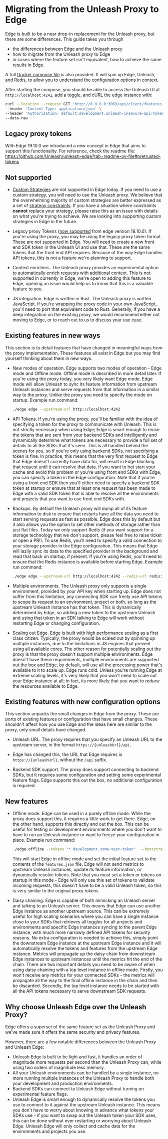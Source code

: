 # Migrating from the Unleash Proxy to Edge

Edge is built to be a near drop-in replacement for the Unleash proxy, but there are some differences. This guide takes
you through

- the differences between Edge and the Unleash proxy
- how to migrate from the Unleash proxy to Edge
- in cases where the feature set isn't equivalent, how to achieve the same results in Edge.

A full [Docker compose file](../examples/docker-compose.yml) is also provided. It will spin up Edge, Unleash, and Redis,
to allow you to understand the configuration options in context.

After starting the compose, you should be able to access the Unleash UI at `http://localhost:4242`, add a toggle, and
cURL the edge instance with:

``` sh
curl --location --request GET 'http://0.0.0.0:3063/api/client/features' \
--header 'Content-Type: application/json' \
--header 'Authorization: default:development.unleash-insecure-api-token' \
--data-raw ''
```

## Legacy proxy tokens
With Edge 19.10.0 we introduced a new concept in Edge that aims to support this functionality. For reference, check the readme file: https://github.com/Unleash/unleash-edge?tab=readme-ov-file#pretrusted-tokens

## Not supported

- [Custom Strategies](https://docs.getunleash.io/reference/custom-activation-strategies) are not supported in Edge
  today. If you need to use a custom strategy, you will need to use the Unleash proxy. We believe that the overwhelming
  majority of custom strategies are better expressed as a set
  of [strategy constraints](https://docs.getunleash.io/reference/strategy-constraints). If you have a situation where
  constraints **cannot** replace your strategy, please raise this as an issue with details on what you're trying to
  achieve. We are looking into supporting custom strategies in Edge in the future.

- Legacy proxy Tokens ([now supported](https://github.com/Unleash/unleash-edge?tab=readme-ov-file#pretrusted-tokens) from edge version 19.10.0). If you're using the proxy, you may be using the legacy proxy token format. These are not
  supported in Edge. You will need to create a new front end SDK token in the Unleash UI and use that. These are the
  same tokens that the front end API requires. Because of the way Edge handles API tokens, this is not a feature we're
  planning to support.

- Context enrichers. The Unleash proxy provides an experimental option to automatically enrich requests with additional
  context. This is not supported in currently in Edge, we're open to adding this feature to Edge, opening an issue would
  help us to know that this is a valuable feature to you.

- JS integration. Edge is written in Rust. The Unleash proxy is written JavaScript. If you're wrapping the proxy code in
  your own JavaScript, you'll need to port that equivalent code to Rust. Generally, if you have a deep integration on
  the existing proxy, we would recommend either not moving to Edge, or to reach out to us to discuss your use case.

## Existing features in new ways

This section is to detail features that have changed in meaningful ways from the proxy implementation. These features
all exist in Edge but you may find yourself thinking about them in new ways.

- New modes of operation. Edge supports two modes of operation - Edge mode and Offline mode. Offline mode is described
  in more detail later. If you're using the proxy today, you very likely want Edge mode. Edge mode will allow Unleash to
  sync its feature information from upstream Unleash instances and serve requests from that information in a similar way
  to the proxy. Unlike the proxy you need to specify the mode on startup. Example run command:

    ``` sh
    ./edge edge --upstream-url http://localhost:4242
    ```

- API Tokens. If you're using the proxy, you'll be familiar with the idea of specifying a token for the proxy to
  communicate with Unleash. This is not strictly necessary when using Edge; Edge is smart enough to reuse the tokens
  that are sent from your backend SDKs and intelligently and dynamically determine what tokens are necessary to provide
  a full set of details to all the SDKs that it's seen. This is all handled behind the scenes for you, so if you're only
  using backend SDKs, not specifying a token is fine. In practice, this means that the very first request to Edge that
  Edge doesn't currently have data for, will result in Edge blocking that request until it can resolve that data. If you
  want to hot start your cache and avoid this problem or you're using front end SDKs with Edge, you can specify a token
  in the Edge configuration. Note that if you're using a front end SDK then you'll either need to specify a backend SDK
  token at startup or ensure that at least one request has been made to Edge with a valid SDK token that is able to
  resolve all the environments and projects that you want to use front end SDKs with.


- Backups. By default the Unleash proxy will dump all of its feature information to disk to ensure that restarts have
  all the data you need to start serving requests as fast as possible. Edge does this by default but it also allows you
  the option to set other methods of storage rather than just flat files. Today we only support Redis (if you want
  support for a storage technology that we don't support, please feel free to raise ticket or open a PR!). To use Redis,
  you'll need to specify a valid connection to your storage provider in the Edge configuration. This means that Edge
  will lazily sync its data to the specified provider in the background and read that back on startup, if present. If
  you're using Redis, you'll need to ensure that the Redis instance is available before starting Edge. Example run
  command:

    ``` sh
    ./edge edge --upstream-url http://localhost:4242 --redis-url redis://localhost:6379

    ```

- Multiple environments. The Unleash proxy only supports a single environment, provided by your API key when starting
  up. Edge does not suffer from this limitation, any connecting SDK can freely use API tokens to scope its request to an
  environment, project or both, so long as the upstream Unleash instance has that token. This is dynamically determined
  by Edge, so adding a new token to the upstream Unleash and using that token in an SDK talking to Edge will work
  without restarting Edge or changing configuration.

- Scaling out Edge. Edge is built with high performance scaling as a first class citizen. Typically, the proxy would be
  scaled out by spinning up multiple instances, due to the limitations in JS engines that prevent using all available
  cores. The other reason for potentially scaling out the proxy is that the proxy doesn't support multiple environments.
  Edge doesn't have these requirements, multiple environments are supported out the box and Edge, by default, will use
  all the processing power that's available to it to scale up. Edge runs cold. Unless you're running Edge at extreme
  scaling levels, it's very likely that you won't need to scale out your Edge instance at all; in fact, its more likely
  that you want to _reduce_ the resources available to Edge.

## Existing features with new configuration options

This section unpacks the small changes in Edge from the proxy. These are ports of existing features or configuration
that have small changes. These shouldn't affect how you use Edge and the ideas here are similar to the proxy, only small
details have changed.

- Unleash URL. The proxy requires that you specify an Unleash URL to the upstream server, in the format `https://{unleashUrl}/api`.
- Edge has changed this, the URL that Edge requires is `https://{unleashUrl}`, without the `/api` suffix.

- Backend SDK support. The proxy does support connecting to backend SDKs, but it requires some configuration and setting
  some experimental feature flags. Edge supports this out the box, no additional configuration is required.

## New features

- Offline mode. Edge can be used in a purely offline mode. While the proxy does support this, it requires a little work
  to get there. Edge, on the other hand, supports this directly and out the box. This can be useful for testing or
  development environments where you don't want to have to run an Unleash instance or want to freeze your configuration
  in place. Example run command:

    ``` sh
    ./edge offline --tokens "*.development.some-test-token"  --bootstrap-file ./examples/features.json
    ```

  This will start Edge in offline mode and set the initial feature set to the contents of the `features.json` file. Edge
  will not send metrics to upstream Unleash instances, update its feature information, or dynamically resolve tokens.
  Note that you must set a token or tokens on startup in this mode - Edge will only use this set of tokens to validate
  incoming requests, this doesn't have to be a valid Unleash token, so this is very similar to the original proxy
  tokens.

- Daisy chaining. Edge is capable of both mimicking an Unleash server and talking to an Unleash server. This means that
  Edge can use another Edge instance as another upstream source. This can be extremely useful for high scaling scenarios
  where you can have a single instance close to your SDKs that retrieves all toggles for all projects and environments
  and specific Edge instances syncing to the parent Edge instance, with much more narrowly defined API tokens for
  security reasons. No extra configuration is needed to achieve this, simply point the downstream Edge instance at the
  upstream Edge instance and it will automatically resolve the tokens and features from the upstream Edge instance.
  Metrics will propagate up the daisy chain from downstream Edge instances to upstream instances until the metrics hit
  the end of the chain. There are two important details you need to be aware of when using daisy chaining with a top
  level instance in offline mode. Firstly, you won't receive any metrics for your connected SDKs - the metrics will
  propagate all the way to the final offline instance in the chain and then be discarded. Secondly, the top level
  instance needs to be started with all the API tokens necessary to serve downstream SDK requests.

## Why choose Unleash Edge over the Unleash Proxy?

Edge offers a superset of the same feature set as the Unleash Proxy and we've made sure it offers the same security and
privacy features.

However, there are a few notable differences between the Unleash Proxy and Unleash Edge:

- Unleash Edge is built to be light and fast, it handles an order of magnitude more requests per second than the Unleash
  Proxy can, while using two orders of magnitude less memory.
- All your Unleash environments can be handled by a single instance, no more running multiple instances of the Unleash
  Proxy to handle both your development and production environments.
- Backend SDKs can connect to Unleash Edge without turning on experimental feature flags.
- Unleash Edge is smart enough to dynamically resolve the tokens you use to connect to it against the upstream Unleash
  instance. This means you don't have to worry about knowing in advance what tokens your SDKs use - if you want to swap
  out the Unleash token your SDK uses, this can be done without ever restarting or worrying about Unleash Edge. Unleash
  Edge will only collect and cache data for the environments and projects you use.
